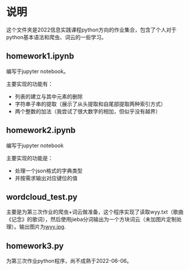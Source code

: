 # 说明

这个文件夹是2022信息实践课程python方向的作业集合，包含了个人对于python基本语法和爬虫、词云的一些学习。

## homework1.ipynb

编写于jupyter notebook。

主要实现的功能有：

- 列表的建立与其中元素的删除
- 字符串子串的提取（展示了从头提取和自尾部提取两种索引方式）
- 两个整数的加法（我尝试了很大数字的相加，但似乎没有越界）

## homework2.ipynb

编写于jupyter notebook

主要实现的功能是：

- 处理一个json格式的字典类型
- 并按需求输出对应键位的值

## wordcloud_test.py

主要是为第三次作业的爬虫+词云做准备，这个程序实现了读取wyy.txt（歌曲《记念》的歌词），然后使用jieba分词输出为一个方块词云（未加图片定制处理）。输出图片为[wyy.jpg]().

## homework3.py

为第三次作业python程序，尚不成熟于2022-06-06。

